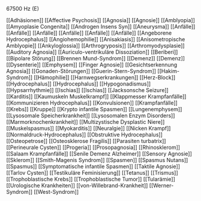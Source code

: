67500 Hz (E)

[[Adhäsionen]]
[[Affective Psychosis]]
[[Agnosia]]
[[Agnosie]]
[[Amblyopia]]
[[Amyoplasie Congenita]]
[[Androgen Insens Syn]]
[[Aneurysma]]
[[Anfälle]]
[[Anfälle]]
[[Anfälle]]
[[Anfälle]]
[[Anfälle]]
[[Anfälle]]
[[Angeborene Hydrocephalus]]
[[Angiohemophilie]]
[[Anisakiasis]]
[[Anisometropische Amblyopie]]
[[Ankyloglossia]]
[[Arthrogryposis]]
[[Arthromyodysplasie]]
[[Auditory Agnosia]]
[[Auriculo-ventrikuläre Dissoziation]]
[[Beriberi]]
[[Bipolare Störung]]
[[Brennen Mund-Syndrom]]
[[Demenz]]
[[Demenz]]
[[Dysenterie]]
[[Emphysem]]
[[Finger Agnosie]]
[[Gesichtserkennung Agnosia]]
[[Gonaden-Störungen]]
[[Guerin-Stern-Syndrom]]
[[Hakim-Syndrom]]
[[Hämophilie]]
[[Harnwegserkrankungen]]
[[Herz-Block]]
[[Hydrocephalus]]
[[Hydrocephalus]]
[[Hypogonadismus]]
[[Hypsarrhythmie]]
[[Ischias]]
[[Ischias]]
[[Jacksonsche Seizure]]
[[Karditis]]
[[Kaumuskeln Muskelkrampf]]
[[Klappmesser Krampfanfälle]]
[[Kommunizieren Hydrocephalus]]
[[Konvulsionen]]
[[Krampfanfälle]]
[[Krebs]]
[[Kruppe]]
[[Krypto infantile Spasmen]]
[[Lungenemphysem]]
[[Lysosomale Speicherkrankheit]]
[[Lysosomalen Enzym Disorders]]
[[Marmorknochenkrankheit]]
[[Multizystische Dysplastic Niere]]
[[Muskelspasmus]]
[[Myokarditis]]
[[Neuralgie]]
[[Nicken Krampf]]
[[Normaldruck-Hydrocephalus]]
[[Obstruktive Hydrocephalus]]
[[Osteopetrose]]
[[Osteosklerose Fragilis]]
[[Parasiten turbatrix]]
[[Perineurale Cysten]]
[[Progeria]]
[[Prosopagnosia]]
[[Rhinosklerom]]
[[Salaam Krampfanfälle]]
[[Senile Demenz Alzheimer]]
[[Sensory Agnosie]]
[[Sklerom]]
[[Smith-Magenis Syndrom]]
[[Spasmen]]
[[Spasmus Nutans]]
[[Spasmus]]
[[Symptomatische infantile Spasmen]]
[[Taktile Agnosie]]
[[Tarlov Cysten]]
[[Testikuläre Feminisierung]]
[[Tetanus]]
[[Trismus]]
[[Trophoblastische Krebs]]
[[Trophoblastische Tumor]]
[[Tularämie]]
[[Urologische Krankheiten]]
[[von-Willebrand-Krankheit]]
[[Werner-Syndrom]]
[[West-Syndrom]]